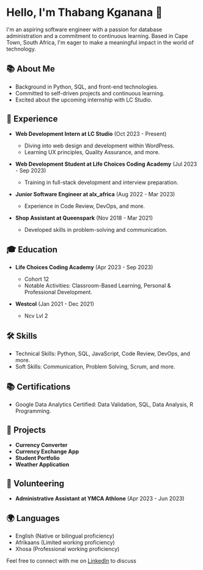 # Hello, I'm Thabang Kganana 👋

I'm an aspiring software engineer with a passion for database administration and a commitment to continuous learning. Based in Cape Town, South Africa, I'm eager to make a meaningful impact in the world of technology.

## 📚 About Me

- Background in Python, SQL, and front-end technologies.
- Committed to self-driven projects and continuous learning.
- Excited about the upcoming internship with LC Studio.

## 💼 Experience

- **Web Development Intern at LC Studio** (Oct 2023 - Present)
  - Diving into web design and development within WordPress.
  - Learning UX principles, Quality Assurance, and more.

- **Web Development Student at Life Choices Coding Academy** (Jul 2023 - Sep 2023)
  - Training in full-stack development and interview preparation.

- **Junior Software Engineer at alx_africa** (Aug 2022 - Mar 2023)
  - Experience in Code Review, DevOps, and more.

- **Shop Assistant at Queenspark** (Nov 2018 - Mar 2021)
  - Developed skills in problem-solving and communication.

## 🎓 Education

- **Life Choices Coding Academy** (Apr 2023 - Sep 2023)
  - Cohort 12
  - Notable Activities: Classroom-Based Learning, Personal & Professional Development.

- **Westcol** (Jan 2021 - Dec 2021)
  - Ncv Lvl 2

## 🛠️ Skills

- Technical Skills: Python, SQL, JavaScript, Code Review, DevOps, and more.
- Soft Skills: Communication, Problem Solving, Scrum, and more.

## 📚 Certifications

- Google Data Analytics Certified: Data Validation, SQL, Data Analysis, R Programming.

## 📁 Projects

- **Currency Converter**
- **Currency Exchange App**
- **Student Portfolio**
- **Weather Application**

## 🤝 Volunteering

- **Administrative Assistant at YMCA Athlone** (Apr 2023 - Jun 2023)

## 🌍 Languages

- English (Native or bilingual proficiency)
- Afrikaans (Limited working proficiency)
- Xhosa (Professional working proficiency)

Feel free to connect with me on [LinkedIn](https://www.linkedin.com/in/thabang-kganana/) to discuss

